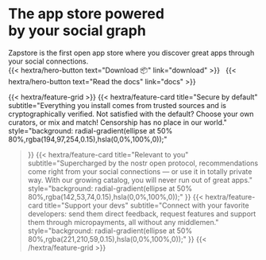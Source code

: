<div class="hx-text-center">
  <div class="hx-mt-6 hx-mb-6">
    <h1 id="hero" class="gradient-text">The app store powered <br class="sm:hx-block hx-hidden" />by your social graph</h1>
  </div>

  <div class="hx-mb-12">
    <span class="subhero not-prose hx-text-xl hx-text-gray-600 dark:hx-text-gray-400 sm:hx-text-xl">Zapstore is the first open app store where you discover great apps through your social connections.</span>
  </div>

  <div class="hx-mb-6">
  {{< hextra/hero-button text="Download 📦" link="download" >}}
  &nbsp;
  {{< hextra/hero-button text="Read the docs" link="docs" >}}
  </div>

</div>

<div class="hx-mt-12"></div>

{{< hextra/feature-grid >}}
  {{< hextra/feature-card
    title="Secure by default"
    subtitle="Everything you install comes from trusted sources and is cryptographically verified. Not satisfied with the default? Choose your own curators, or mix and match! Censorship has no place in our world."
    style="background: radial-gradient(ellipse at 50% 80%,rgba(194,97,254,0.15),hsla(0,0%,100%,0));"
  >}}
  {{< hextra/feature-card
    title="Relevant to you"
    subtitle="Supercharged by the nostr open protocol, recommendations come right from your social connections &mdash; or use it in totally private way. With our growing catalog, you will never run out of great apps."
    style="background: radial-gradient(ellipse at 50% 80%,rgba(142,53,74,0.15),hsla(0,0%,100%,0));"
  >}}
  {{< hextra/feature-card
    title="Support your devs"
    subtitle="Connect with your favorite developers: send them direct feedback, request features and support them through micropayments, all without any middlemen."
    style="background: radial-gradient(ellipse at 50% 80%,rgba(221,210,59,0.15),hsla(0,0%,100%,0));"
  >}}
{{< /hextra/feature-grid >}}
